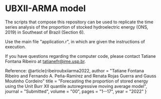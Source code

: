 # UBXII-ARMA model

The scripts that compose this repository can be used to replicate the time series analysis of the proportion of stocked hydroelectric energy (ONS, 2019) in Southeast of Brazil (Section 6).

Use the main file "application.r", in which are given the instructions of execution.  

If you have questions regarding the computer code, please contact Tatiane Fontana Ribeiro at tatianefr@ime.usp.br.

Reference:
@article{ribeiroubxiiarma2022, 
author = "Tatiane Fontana Ribeiro and Fernando A. Peña-Ramírez and Renata Rojas Guerra and Gauss Moutinho Cordeiro" 
title = "Forecasting the proportion of stored energy using the Unit Burr XII quantile autoregressive moving average model", 
journal = "Submitted", 
volume = "00",
pages = "1--17", 
year = "2022"
}
